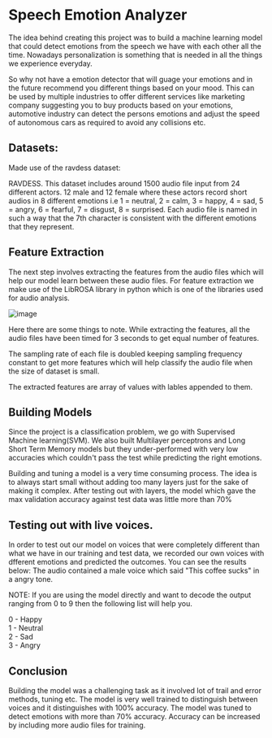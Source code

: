 # Speech Emotion Analyzer

The idea behind creating this project was to build a machine learning model that could detect emotions from the speech we have with each other all the time. Nowadays personalization is something that is needed in all the things we experience everyday.

So why not have a emotion detector that will guage your emotions and in the future recommend you different things based on your mood. This can be used by multiple industries to offer different services like marketing company suggesting you to buy products based on your emotions, automotive industry can detect the persons emotions and adjust the speed of autonomous cars as required to avoid any collisions etc.

## Datasets:
Made use of the ravdess dataset:

RAVDESS. This dataset includes around 1500 audio file input from 24 different actors. 12 male and 12 female where these actors record short audios in 8 different emotions i.e 1 = neutral, 2 = calm, 3 = happy, 4 = sad, 5 = angry, 6 = fearful, 7 = disgust, 8 = surprised.
Each audio file is named in such a way that the 7th character is consistent with the different emotions that they represent.

## Feature Extraction
The next step involves extracting the features from the audio files which will help our model learn between these audio files. For feature extraction we make use of the LibROSA library in python which is one of the libraries used for audio analysis.

![image](https://github.com/chandra237/Deployment/assets/125145475/63bd10e5-ff8f-4c80-add0-fffc5b3a2efd)

Here there are some things to note. While extracting the features, all the audio files have been timed for 3 seconds to get equal number of features.

The sampling rate of each file is doubled keeping sampling frequency constant to get more features which will help classify the audio file when the size of dataset is small.

The extracted features are array of values with lables appended to them.

## Building Models
Since the project is a classification problem, we go with Supervised Machine learning(SVM). We also built Multilayer perceptrons and Long Short Term Memory models but they under-performed with very low accuracies which couldn't pass the test while predicting the right emotions.

Building and tuning a model is a very time consuming process. The idea is to always start small without adding too many layers just for the sake of making it complex. After testing out with layers, the model which gave the max validation accuracy against test data was little more than 70%

## Testing out with live voices.
In order to test out our model on voices that were completely different than what we have in our training and test data, we recorded our own voices with dfferent emotions and predicted the outcomes. You can see the results below: The audio contained a male voice which said "This coffee sucks" in a angry tone.


NOTE: If you are using the model directly and want to decode the output ranging from 0 to 9 then the following list will help you.

0 - Happy <br>
1 - Neutral <br>
2 - Sad <br>
3 - Angry <br>

## Conclusion
Building the model was a challenging task as it involved lot of trail and error methods, tuning etc. The model is very well trained to distinguish between voices and it distinguishes with 100% accuracy. The model was tuned to detect emotions with more than 70% accuracy. Accuracy can be increased by including more audio files for training.
